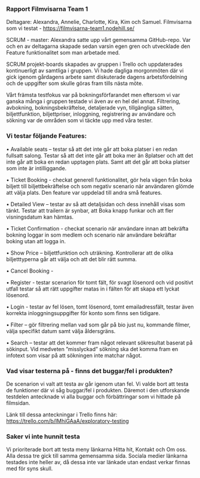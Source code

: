 ### Rapport Filmvisarna Team 1

Deltagare: Alexandra, Annelie, Charlotte, Kira, Kim och Samuel.
Filmvisarna som vi testat - https://filmvisarna-team1.nodehill.se/

SCRUM - master: Alexandra satte upp vårt gemensamma GitHub-repo. Var och en av deltagarna skapade sedan varsin egen gren och utvecklade den Feature funktionalitet som man arbetade med.

SCRUM projekt-boards skapades av gruppen i Trello och uppdaterades kontinuerligt av samtliga i gruppen. 
Vi hade dagliga morgonmöten där vi gick igenom gårdagens arbete samt diskuterade dagens arbetsfördelning och de uppgifter som skulle göras fram tills nästa möte.

Vårt främsta testfokus var på bokningsförfarandet men eftersom vi var ganska många i gruppen testade vi även av en hel del annat. 
Filtrering, avbokning, bokningsbekräftelse, detaljerade vyn, tillgängliga sätten, biljettfunktion, biljettpriser, inloggning, registrering av användare och sökning var de områden som vi täckte upp med våra tester. 


### Vi testar följande Features: 

•	Available seats – testar så att det inte går att boka platser i en redan fullsatt salong.
Testar så att det inte går att boka mer än 8platser och att det inte går att boka en redan upptagen plats. Samt att det går att boka platser som inte är intilliggande.

•	Ticket Booking - checkat generell funktionalitet, gör hela vägen från boka biljett till biljettbekräftelse och som negativ scenario när användaren glömde att välja plats. Den feature var uppdelad till andra små features.

•	Detailed View – testar av så att detaljsidan och dess innehåll visas som tänkt. Testar att trailern är synbar, att Boka knapp funkar och att fler visningsdatum kan hämtas.

•	Ticket Confirmation - checkat scenario när användare innan att bekräfta bokning loggar in som medlem och scenario när användare bekräftar boking utan att logga in.

•	Show Price – biljettfunktion och uträkning. Kontrollerar att de olika biljetttyperna går att välja och att det blir rätt summa.

•	Cancel Booking -

•	Register - testar scenarion för tomt fält, för svagt lösenord och vid positivt utfall testar så att rätt uppgifter matas in i fälten för att skapa ett lyckat lösenord.

•	Login - testar av fel lösen, tomt lösenord, tomt emailadressfält, testar även korrekta inloggningsuppgifter för konto som finns sen tidigare.

•	Filter – gör filtrering mellan vad som går på bio just nu, kommande filmer, välja specifikt datum samt välja åldersgräns.

•	Search – testar att det kommer fram något relevant sökresultat baserat på sökinput. Vid medveten ”misslyckad” sökning ska det komma fram en infotext som visar på att sökningen inte matchar något.


### Vad visar testerna på - finns det buggar/fel i produkten? 

De scenarion vi valt att testa av går igenom utan fel. Vi valde bort att testa de funktioner där vi såg buggar/fel i produkten.
Däremot i den utforskande testdelen antecknade vi alla buggar och förbättringar som vi hittade på filmsidan.

Länk till dessa anteckningar i Trello finns här: 
https://trello.com/b/IMhiGAaA/exploratory-testing
 

### Saker vi inte hunnit testa

Vi prioriterade bort att testa meny länkarna Hitta hit, Kontakt och Om oss. Alla dessa tre gick till samma gemensamma sida.
Sociala medier länkarna testades inte heller av, då dessa inte var länkade utan endast verkar finnas med för syns skull.

